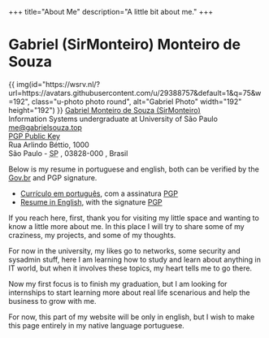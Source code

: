 +++
title="About Me"
description="A little bit about me."
+++

# Gabriel (SirMonteiro) Monteiro de Souza

<div class="vcard h-card">
       {{ img(id="https://wsrv.nl/?url=https://avatars.githubusercontent.com/u/29388757&default=1&q=75&w=192", class="u-photo photo round", alt="Gabriel Photo" width="192" height="192") }}
        <a class="u-url url fn n u-uid" href="https://gabrielsouza.top" rel="me">
            <span class="p-name name" hidden>Gabriel Monteiro de Souza</span>
            <span class="p-given-name given-name">Gabriel</span>
            <span class="p-family-name family-name">Monteiro de Souza</span>
            (<span class="p-nickname nickname">SirMonteiro</span>)
        </a>
        <br>
        <span class="p-job-title title">Information Systems undergraduate</span> at
        <span class="p-org org">University of São Paulo</span>
        <br>
        <a class="u-email email" href="mailto:me@gabrielsouza.top" rel="me">me@gabrielsouza.top</a>
        <br>
        <a class="u-key key" href="/gabrielsouza-pubkey.asc">PGP Public Key</a>
        <div class="p-adr adr h-adr">
            <div class="p-street-address street-address">Rua Arlindo Béttio, 1000</div>
            <span class="p-locality locality">São Paulo</span>
            -
            <abbr class="p-region region" title="São Paulo">SP</abbr>
            ,
            <span class="p-postal-code postal-code">03828-000</span>
            ,
            <span class="p-country-name country-name">Brasil</span>
        </div>
</div>

Below is my resume in portuguese and english, both can be verified by the [Gov.br](https://validar.iti.gov.br/) and PGP signature.
- [Currículo em português](/Gabriel_Souza_Resume.pdf), com a assinatura [PGP](/Gabriel_Souza_Resume.pdf.sig)
- [Resume in English](/Gabriel_Souza_Resume_en.pdf), with the signature [PGP](/Gabriel_Souza_Resume_en.pdf.sig)

If you reach here, first, thank you for visiting my little space and wanting to know a little more about me. In this place I will try to share some of my craziness, my projects, and some of my thoughts.

For now in the university, my likes go to networks, some security and sysadmin stuff, here I am learning how to study and learn about anything in IT world, but when it involves these topics, my heart tells me to go there.

Now my first focus is to finish my graduation, but I am looking for internships to start learning more about real life scenarious and help the business to grow with me.

For now, this part of my website will be only in english, but I wish to make this page entirely in my native language portuguese.
